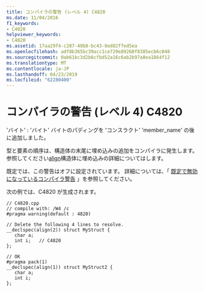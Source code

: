 ```yaml
---
title: コンパイラの警告 (レベル 4) C4820
ms.date: 11/04/2016
f1_keywords:
- C4820
helpviewer_keywords:
- C4820
ms.assetid: 17aa29f4-c287-49b8-bc43-8ed82ffed5ea
ms.openlocfilehash: adf8b365bc39acc1ce729e89260f8385ecb6c048
ms.sourcegitcommit: 0ab61bc3d2b6cfbd52a16c6ab2b97a8ea1864f12
ms.translationtype: MT
ms.contentlocale: ja-JP
ms.lasthandoff: 04/23/2019
ms.locfileid: "62280400"
---
```

# <a name="compiler-warning-level-4-c4820"></a>コンパイラの警告 (レベル 4) C4820

'バイト' : 'バイト' バイトのパディングを 'コンスラクト' 'member_name' の後に追加しました。

型と要素の順序は、構造体の末尾に埋め込みの追加をコンパイラに発生します。 参照してください[align](../../cpp/align-cpp.md)構造体に埋め込みの詳細についてはします。

既定では、この警告はオフに設定されています。 詳細については、「 [既定で無効になっているコンパイラ警告](../../preprocessor/compiler-warnings-that-are-off-by-default.md) 」を参照してください。

次の例では、C4820 が生成されます。

```
// C4820.cpp
// compile with: /W4 /c
#pragma warning(default : 4820)

// Delete the following 4 lines to resolve.
__declspec(align(2)) struct MyStruct {
   char a;
   int i;   // C4820
};

// OK
#pragma pack(1)
__declspec(align(1)) struct MyStruct2 {
   char a;
   int i;
};
```
